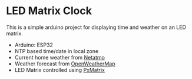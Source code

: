 # LED Matrix Clock

This is a simple arduino project for displaying time and weather on an LED matrix.

* Arduino: ESP32
* NTP based time/date in local zone
* Current home weather from [Netatmo](https://www.netatmo.com/)
* Weather forecast from [OpenWeatherMap](https://openweathermap.org/)
* LED Matrix controlled using [PxMatrix](https://github.com/2dom/PxMatrix)